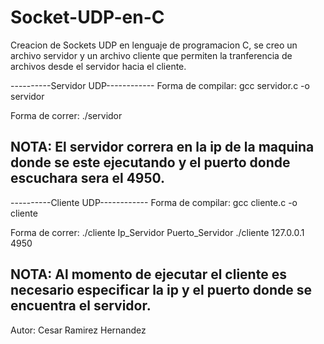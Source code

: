 # Socket-UDP-en-C
Creacion de Sockets UDP en lenguaje de programacion C, se creo un archivo servidor y un archivo cliente que permiten la tranferencia de archivos desde el servidor hacia el cliente.

----------Servidor UDP------------
Forma de compilar:
gcc servidor.c -o servidor

Forma de correr:
./servidor

NOTA: El servidor correra en la ip de la maquina donde se este ejecutando y el puerto donde escuchara sera el 4950.
---------------------------------

----------Cliente UDP------------
Forma de compilar:
gcc cliente.c -o cliente

Forma de correr:
./cliente Ip_Servidor Puerto_Servidor
./cliente 127.0.0.1 4950

NOTA: Al momento de ejecutar el cliente es necesario especificar la ip y el puerto donde se encuentra el servidor.
---------------------------------

Autor: Cesar Ramirez Hernandez

